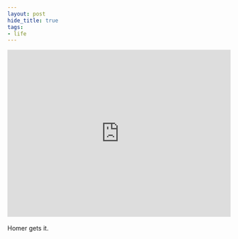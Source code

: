 ```yaml
---
layout: post
hide_title: true
tags:
- life
---
```

<div style="left: 0; width: 100%; height: 0; position: relative; padding-bottom: 75%;"><iframe src="https://www.youtube.com/embed/jYN4CllWuiM?rel=0" style="border: 0; top: 0; left: 0; width: 100%; height: 100%; position: absolute;" allowfullscreen scrolling="no" allow="encrypted-media; accelerometer; gyroscope; picture-in-picture"></iframe></div>  
<br>
Homer gets it.
